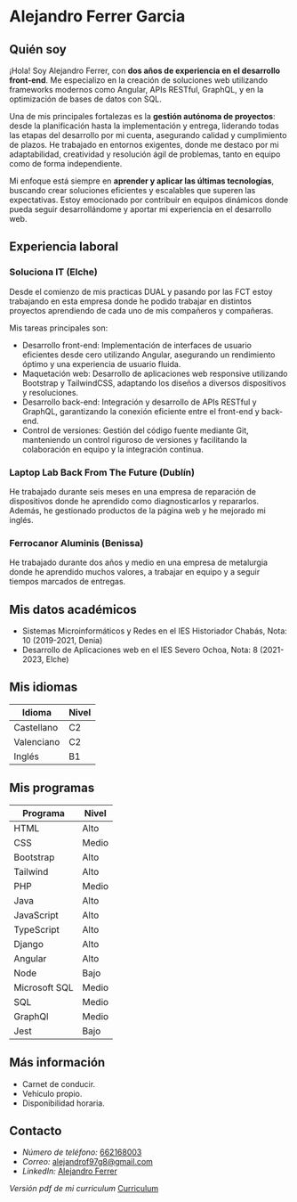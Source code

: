 # Alejandro Ferrer Garcia

## Quién soy

¡Hola! Soy Alejandro Ferrer, con **dos años de experiencia en el desarrollo front-end**. Me especializo en la creación de soluciones web utilizando frameworks modernos como Angular, APIs RESTful, GraphQL, y en la optimización de bases de datos con SQL.

Una de mis principales fortalezas es la **gestión autónoma de proyectos**: desde la planificación hasta la implementación y entrega, liderando todas las etapas del desarrollo por mi cuenta, asegurando calidad y cumplimiento de plazos. He trabajado en entornos exigentes, donde me destaco por mi adaptabilidad, creatividad y resolución ágil de problemas, tanto en equipo como de forma independiente.

Mi enfoque está siempre en **aprender y aplicar las últimas tecnologías**, buscando crear soluciones eficientes y escalables que superen las expectativas. Estoy emocionado por contribuir en equipos dinámicos donde pueda seguir desarrollándome y aportar mi experiencia en el desarrollo web.


## Experiencia laboral

### Soluciona IT (Elche)

Desde el comienzo de mis practicas DUAL y pasando por las FCT estoy trabajando en esta empresa donde he podido trabajar en distintos proyectos aprendiendo de cada uno de mis compañeros y compañeras.

Mis tareas principales son:

* Desarrollo front-end: Implementación de interfaces de usuario eficientes desde cero utilizando Angular, asegurando un rendimiento óptimo y una experiencia de usuario fluida.
* Maquetación web: Desarrollo de aplicaciones web responsive utilizando Bootstrap y TailwindCSS, adaptando los diseños a diversos dispositivos y resoluciones.
* Desarrollo back-end: Integración y desarrollo de APIs RESTful y GraphQL, garantizando la conexión eficiente entre el front-end y back-end.
* Control de versiones: Gestión del código fuente mediante Git, manteniendo un control riguroso de versiones y facilitando la colaboración en equipo y la integración continua.

### Laptop Lab Back From The Future (Dublín)

He trabajado durante seis meses en una empresa de reparación de dispositivos donde he aprendido como diagnosticarlos y repararlos. Además, he gestionado productos de la página web y he mejorado mi inglés.

### Ferrocanor Aluminis (Benissa)

He trabajado durante dos años y medio en una empresa de metalurgia donde he aprendido muchos valores, a trabajar en equipo y a seguir tiempos marcados de entregas.

## Mis datos académicos

* Sistemas Microinformáticos y Redes en el IES Historiador Chabás, Nota: 10 (2019-2021, Denia) 
* Desarrollo de Aplicaciones web en el IES Severo Ochoa, Nota: 8 (2021-2023, Elche)


## Mis idiomas

| Idioma | Nivel |
| --- | --- |
|Castellano| C2 |
| Valenciano| C2 |
|Inglés| B1 |


## Mis programas

|Programa|Nivel|
| --- | --- |
|HTML|Alto|
|CSS|Medio|
|Bootstrap|Alto|
|Tailwind|Alto|
|PHP|Medio|
|Java|Alto|
|JavaScript|Alto|
|TypeScript|Alto|
|Django|Alto|
|Angular|Alto|
|Node|Bajo|
|Microsoft SQL|Medio|
|SQL|Medio|
|GraphQl|Medio|
|Jest|Bajo|

## Más información

* Carnet de conducir.
* Vehículo propio.
* Disponibilidad horaria.

## Contacto


* *Número de teléfono:* [662168003](tel:+34662168003)
* *Correo:* [alejandrof97g8@gmail.com](mailto:alejandrof97g8@gmail.com)
* *LinkedIn:* [Alejandro Ferrer](https://www.linkedin.com/in/a-ferrer/)


*Versión pdf de mi curriculum* [Curriculum](mi-curriculum.pdf)
